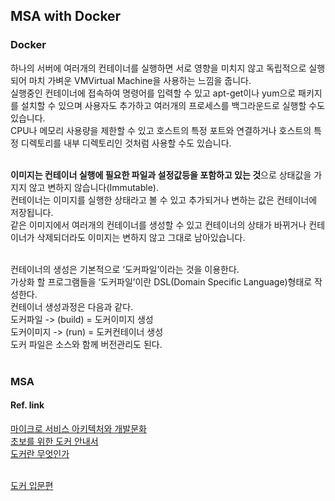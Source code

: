 ## MSA with Docker

### Docker

하나의 서버에 여러개의 컨테이너를 실행하면 서로 영향을 미치지 않고 독립적으로 실행되어 마치 가벼운 VMVirtual Machine을 사용하는 느낌을 줍니다. <br />
실행중인 컨테이너에 접속하여 명령어를 입력할 수 있고 apt-get이나 yum으로 패키지를 설치할 수 있으며 사용자도 추가하고 여러개의 프로세스를 백그라운드로 실행할 수도 있습니다. <br />
CPU나 메모리 사용량을 제한할 수 있고 호스트의 특정 포트와 연결하거나 호스트의 특정 디렉토리를 내부 디렉토리인 것처럼 사용할 수도 있습니다.<br /><br />

<b>이미지는 컨테이너 실행에 필요한 파일과 설정값등을 포함하고 있는 것</b>으로 상태값을 가지지 않고 변하지 않습니다(Immutable). <br />
컨테이너는 이미지를 실행한 상태라고 볼 수 있고 추가되거나 변하는 값은 컨테이너에 저장됩니다. <br />
같은 이미지에서 여러개의 컨테이너를 생성할 수 있고 컨테이너의 상태가 바뀌거나 컨테이너가 삭제되더라도 이미지는 변하지 않고 그대로 남아있습니다.<br /><br />

컨테이너의 생성은 기본적으로 ‘도커파일’이라는 것을 이용한다.<br />
가상화 할 프로그램들을 ‘도커파일’이란 DSL(Domain Specific Language)형태로 작성한다.<br />
컨테이너 생성과정은 다음과 같다.<br />
도커파일 -> (build) = 도커이미지 생성<br />
도커이미지 -> (run) = 도커컨테이너 생성<br />
도커 파일은 소스와 함께 버전관리도 된다.<br /><br />

### MSA

#### Ref. link

<a href="https://brunch.co.kr/@maengdev/3">마이크로 서비스 아키텍처와 개발문화</a> <br/>
<a href="https://subicura.com/2017/01/19/docker-guide-for-beginners-1.html">초보를 위한 도커 안내서</a> <br/>
<a href="https://pkh11.medium.com/docker-%EB%8F%84%EC%BB%A4%EB%9E%80-%EB%AC%B4%EC%97%87%EC%9D%B8%EA%B0%80-8b93d1a46aa8">도커란 무엇인가</a> <br/><br/>

<a href="https://www.44bits.io/ko/post/easy-deploy-with-docker">도커 입문편</a>
